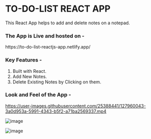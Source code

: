 <H1>TO-DO-LIST REACT APP</H1>


<p>This React App helps to add and delete notes on a notepad.</p>


<h3>The App is Live and hosted on -</h3> https://to-do-list-reactjs-app.netlify.app/


<h3><strong>Key Features</strong> -</h3>

1. Built with React.
2. Add New Notes.
3. Delete Existing Notes by Clicking on them.



<h3><strong>Look and Feel of the App</strong> -</h3>


https://user-images.githubusercontent.com/25388441/127960043-3a0d953a-5991-4343-b5f2-a71ba2569337.mp4


![image](https://user-images.githubusercontent.com/25388441/127960086-81cfa24e-1d9a-4073-8860-f93a6b13b6df.png)


![image](https://user-images.githubusercontent.com/25388441/127960154-4e8d1e61-465d-4b7a-a116-59cdca899a4b.png)
